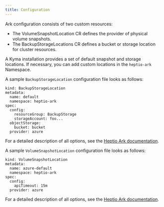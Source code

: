 ```yaml
---
title: Configuration
---
```


Ark configuration consists of two custom resources:

- The VolumeSnapshotLocation CR defines the provider of physical volume snapshots.
- The BackupStorageLocations CR defines a bucket or storage location for cluster resources.

A Kyma installation provides a set of default snapshot and storage locations. If necessary, you can add custom locations in the `heptio-ark` Namespace.

A sample `BackupStorageLocation` configuration file looks as follows:

```apiVersion: ark.heptio.com/v1
kind: BackupStorageLocation
metadata:
  name: default
  namespace: heptio-ark
spec:
  config:
    resourceGroup: BackupStorage
    storageAccount: foo...
  objectStorage:
    bucket: bucket
  provider: azure
```

For a detailed description of all options, see the [Heptio Ark documentation](https://github.com/heptio/velero/blob/master/docs/api-types/volumesnapshotlocation.md).

A sample `VolumeSnapshotLocation` configuration file looks as follows:

```apiVersion: ark.heptio.com/v1
kind: VolumeSnapshotLocation
metadata:
  name: azure-default
  namespace: heptio-ark
spec:
  config:
    apiTimeout: 15m
  provider: azure
```

For a detailed description of all options, see the [Heptio Ark documentation](https://github.com/heptio/velero/blob/master/docs/api-types/volumesnapshotlocation.md).
